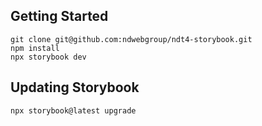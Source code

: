 ## Getting Started

```
git clone git@github.com:ndwebgroup/ndt4-storybook.git
npm install
npx storybook dev
```

## Updating Storybook

`npx storybook@latest upgrade`